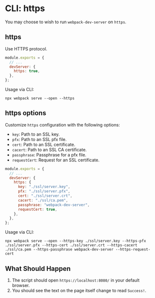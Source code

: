 # CLI: https

You may choose to wish to run `webpack-dev-server` on `https`.

## https

Use HTTPS protocol.

```js
module.exports = {
  // ...
  devServer: {
    https: true,
  },
};
```

Usage via CLI:

```console
npx webpack serve --open --https
```

## https options

Customize `https` configuration with the following options:

- `key`: Path to an SSL key.
- `pfx`: Path to an SSL pfx file.
- `cert`: Path to an SSL certificate.
- `cacert`: Path to an SSL CA certificate.
- `passphrase`: Passphrase for a pfx file.
- `requestCert`: Request for an SSL certificate.

```js
module.exports = {
  // ...
  devServer: {
    https: {
      key: "./ssl/server.key",
      pfx: "./ssl/server.pfx",
      cert: "./ssl/server.crt",
      cacert: "./ssl/ca.pem",
      passphrase: "webpack-dev-server",
      requestCert: true,
    },
  },
};
```

Usage via CLI:

```console
npx webpack serve --open --https-key ./ssl/server.key --https-pfx ./ssl/server.pfx --https-cert ./ssl/server.crt --https-cacert ./ssl/ca.pem --https-passphrase webpack-dev-server --https-request-cert
```

## What Should Happen

1. The script should open `https://localhost:8080/` in your default browser.
2. You should see the text on the page itself change to read `Success!`.
